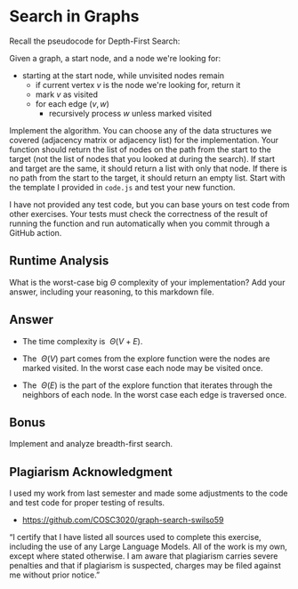# Search in Graphs

Recall the pseudocode for Depth-First Search:

Given a graph, a start node, and a node we're looking for:
- starting at the start node, while unvisited nodes remain
    - if current vertex $v$ is the node we're looking for, return it
    - mark $v$ as visited
    - for each edge $(v,w)$
        - recursively process $w$ unless marked visited

Implement the algorithm. You can choose any of the data structures we covered
(adjacency matrix or adjacency list) for the implementation. Your function
should return the list of nodes on the path from the start to the target (not
the list of nodes that you looked at during the search). If start and target are
the same, it should return a list with only that node. If there is no path from
the start to the target, it should return an empty list. Start with the template
I provided in `code.js` and test your new function.

I have not provided any test code, but you can base yours on test code from
other exercises. Your tests must check the correctness of the result of running
the function and run automatically when you commit through a GitHub action.

## Runtime Analysis

What is the worst-case big $\Theta$ complexity of your implementation? Add your
answer, including your reasoning, to this markdown file.

## Answer 

- The time complexity is $\ \Theta(V + E)$.

- The $\ \Theta(V)$ part comes from the explore function were the nodes are marked visited.
  In the worst case each node may be visited once.

- The $\ \Theta(E)$ is the part of the explore function that iterates through the neighbors of each node.
  In the worst case each edge is traversed once.

## Bonus

Implement and analyze breadth-first search.

## Plagiarism Acknowledgment 

I used my work from last semester and made some adjustments to the code and test code for proper testing of results. 

- https://github.com/COSC3020/graph-search-swilso59

“I certify that I have listed all sources used to complete this exercise, including the use
of any Large Language Models. All of the work is my own, except where stated
otherwise. I am aware that plagiarism carries severe penalties and that if plagiarism is
suspected, charges may be filed against me without prior notice.”

